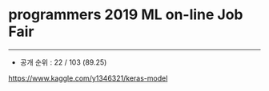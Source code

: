 # programmers 2019 ML on-line Job Fair

---
- 공개 순위 : 22 / 103 (89.25)

https://www.kaggle.com/y1346321/keras-model
